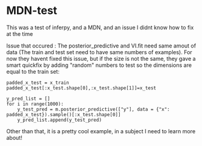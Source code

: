 # MDN-test

This was a test of inferpy, and a MDN, and an issue I didnt know how to fix at the time

Issue that occured : The posterior_predictive and VI.fit need same amout of data (The train and test set
need to have same numbers of examples).
For now they havent fixed this issue, but if the size is not the same, they gave a smart quickfix 
by adding "random" numbers to test so the dimensions are equal to the train set:

```
padded_x_test = x_train
padded_x_test[:x_test.shape[0],:x_test.shape[1]]=x_test

y_pred_list = []
for i in range(1000):
    y_test_pred = m.posterior_predictive(["y"], data = {"x": padded_x_test}).sample()[:x_test.shape[0]]
    y_pred_list.append(y_test_pred)
```


Other than that, it is a pretty cool example, in a subject I need to learn more about!

